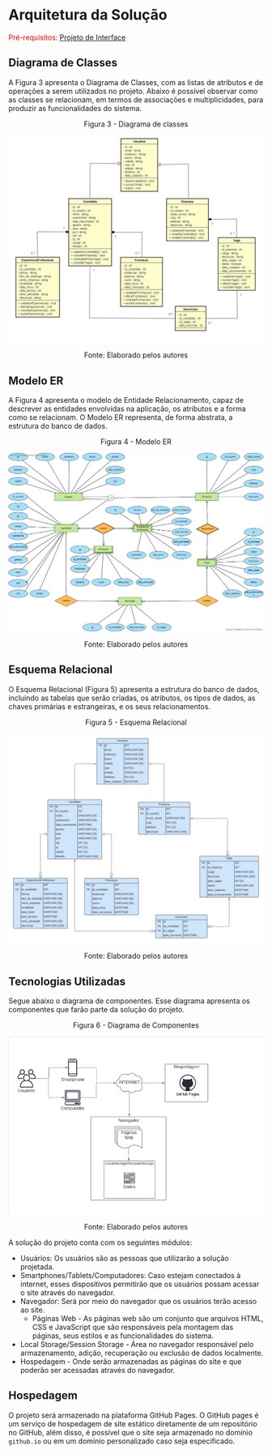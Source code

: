# Arquitetura da Solução

<span style="color:red">Pré-requisitos: <a href="3-Projeto de Interface.md"> Projeto de Interface</a></span>

## Diagrama de Classes

A Figura 3 apresenta o Diagrama de Classes, com as listas de atributos e de operações a serem utilizados no projeto. Abaixo é possível observar como as classes se relacionam, em termos de associações e multiplicidades, para produzir as funcionalidades do sistema.

<p align="center">Figura 3 - Diagrama de classes</p>

<div align="center">

<img src="img\classDiagram.jpg">

</div>

<p align="center">Fonte: Elaborado pelos autores</p>

## Modelo ER

A Figura 4 apresenta o modelo de Entidade Relacionamento, capaz de descrever as entidades envolvidas na aplicação, os atributos e a forma como se relacionam. O Modelo ER representa, de forma abstrata, a estrutura do banco de dados.

<p align="center">Figura 4 - Modelo ER</p>

<div align="center">

<img src="img\EntidadeERelacionamento.jpg">

</div>

<p align="center">Fonte: Elaborado pelos autores</p>



## Esquema Relacional

O Esquema Relacional (Figura 5) apresenta a estrutura do banco de dados, incluindo as tabelas que serão criadas, os atributos, os tipos de dados, as chaves primárias e estrangeiras, e os seus relacionamentos. 

<p align="center">Figura 5 - Esquema Relacional</p>

<div align="center">

<img src="img\EsquemaRelacional.jpeg">

</div>

<p align="center">Fonte: Elaborado pelos autores</p>

## Tecnologias Utilizadas

Segue abaixo o diagrama de componentes. Esse diagrama apresenta os componentes que farão parte da solução do projeto.

<p align="center">Figura 6 - Diagrama de Componentes</p>

<div align="center">

<img src="img\diagramaComponentes.jpeg">

</div>

<p align="center">Fonte: Elaborado pelos autores</p>

A solução do projeto conta com os seguintes módulos:

- Usuários: Os usuários são as pessoas que utilizarão a solução projetada.
- Smartphones/Tablets/Computadores: Caso estejam conectados à internet, esses dispositivos permitirão que os usuários possam acessar o site através do     navegador.  
- Navegador: Será por meio do navegador que os usuários terão acesso ao site.
    - Páginas Web - As páginas web são um conjunto que arquivos HTML, CSS e JavaScript que são responsáveis pela montagem das páginas, seus estilos e as       funcionalidades do sistema.
- Local Storage/Session Storage - Área no navegador responsável pelo armazenamento, adição, recuperação ou exclusão de dados localmente.
- Hospedagem - Onde serão armazenadas as páginas do site e que poderão ser acessadas através do navegador.


## Hospedagem

O projeto será armazenado na plataforma GitHub Pages. O GitHub pages é um serviço de hospedagem de site estático diretamente de um repositório no GitHub, além disso, é possível que o site seja armazenado no domínio `github.io` ou em um domínio personalizado caso seja especificado.
